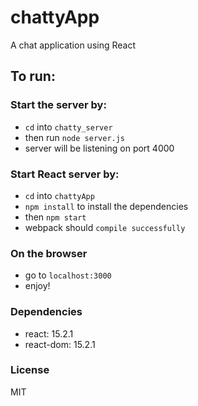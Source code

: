 # chattyApp

A chat application using React

## To run:
### Start the server by:
- `cd` into `chatty_server`
- then run `node server.js`
- server will be listening on port 4000

### Start React server by:
- `cd` into `chattyApp`
- `npm install` to install the dependencies
- then `npm start`
- webpack should `compile successfully`

### On the browser
- go to `localhost:3000`
- enjoy!

### Dependencies
- react: 15.2.1
- react-dom: 15.2.1

### License
MIT
